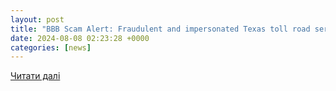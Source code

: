 ```yaml
---
layout: post
title: "BBB Scam Alert: Fraudulent and impersonated Texas toll road services are being used in text message phishing scams | FCT News"
date: 2024-08-08 02:23:28 +0000
categories: [news]
---
```


[Читати далі](https://freestonecountytimesonline.com/bbb-scam-alert-fraudulent-and-impersonated-texas-toll-road-services-are-being-used-in-text-message-phishing-scams/)
